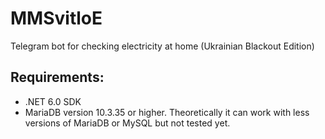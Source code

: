 # MMSvitloE
Telegram bot for checking electricity at home (Ukrainian Blackout Edition)

## Requirements:
- .NET 6.0 SDK
- MariaDB version 10.3.35 or higher. Theoretically it can work with less versions of MariaDB or MySQL but not tested yet.
